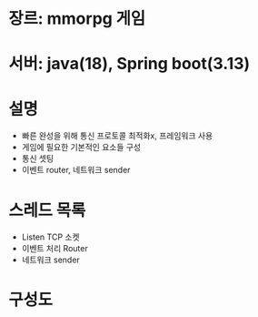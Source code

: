 

# 장르: mmorpg 게임
# 서버: java(18), Spring boot(3.13)
# 설명
- 빠른 완성을 위해 통신 프로토콜 최적화x, 프레임워크 사용
- 게임에 필요한 기본적인 요소들 구성
- 통신 셋팅
- 이벤트 router, 네트워크 sender

# 스레드 목록
- Listen TCP 소켓
- 이벤트 처리 Router
- 네트워크 sender


# 구성도
